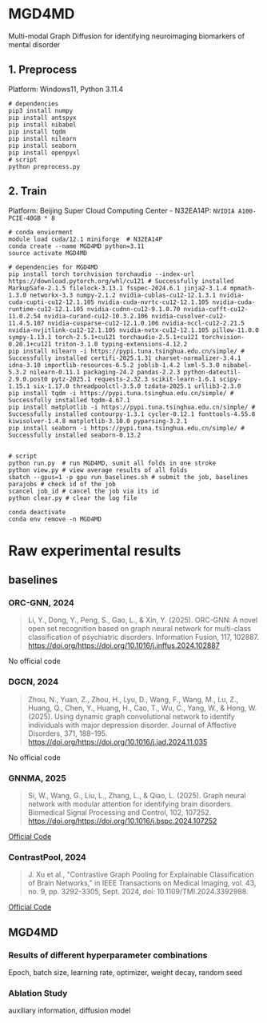 # MGD4MD
Multi-modal Graph Diffusion for identifying neuroimaging biomarkers of mental disorder

## 1. Preprocess
Platform: Windows11, Python 3.11.4

``` shell
# dependencies
pip3 install numpy
pip install antspyx
pip install nibabel
pip install tqdm
pip install nilearn
pip install seaborn
pip install openpyxl
# script
python preprocess.py
```


## 2. Train
Platform: Beijing Super Cloud Computing Center - N32EA14P: `NVIDIA A100-PCIE-40GB * 8`

``` shell
# conda enviorment
module load cuda/12.1 miniforge  # N32EA14P
conda create --name MGD4MD python=3.11
source activate MGD4MD

# dependencies for MGD4MD
pip install torch torchvision torchaudio --index-url https://download.pytorch.org/whl/cu121 # Successfully installed MarkupSafe-2.1.5 filelock-3.13.1 fsspec-2024.6.1 jinja2-3.1.4 mpmath-1.3.0 networkx-3.3 numpy-2.1.2 nvidia-cublas-cu12-12.1.3.1 nvidia-cuda-cupti-cu12-12.1.105 nvidia-cuda-nvrtc-cu12-12.1.105 nvidia-cuda-runtime-cu12-12.1.105 nvidia-cudnn-cu12-9.1.0.70 nvidia-cufft-cu12-11.0.2.54 nvidia-curand-cu12-10.3.2.106 nvidia-cusolver-cu12-11.4.5.107 nvidia-cusparse-cu12-12.1.0.106 nvidia-nccl-cu12-2.21.5 nvidia-nvjitlink-cu12-12.1.105 nvidia-nvtx-cu12-12.1.105 pillow-11.0.0 sympy-1.13.1 torch-2.5.1+cu121 torchaudio-2.5.1+cu121 torchvision-0.20.1+cu121 triton-3.1.0 typing-extensions-4.12.2
pip install nilearn -i https://pypi.tuna.tsinghua.edu.cn/simple/ # Successfully installed certifi-2025.1.31 charset-normalizer-3.4.1 idna-3.10 importlib-resources-6.5.2 joblib-1.4.2 lxml-5.3.0 nibabel-5.3.2 nilearn-0.11.1 packaging-24.2 pandas-2.2.3 python-dateutil-2.9.0.post0 pytz-2025.1 requests-2.32.3 scikit-learn-1.6.1 scipy-1.15.1 six-1.17.0 threadpoolctl-3.5.0 tzdata-2025.1 urllib3-2.3.0
pip install tqdm -i https://pypi.tuna.tsinghua.edu.cn/simple/ # Successfully installed tqdm-4.67.1
pip install matplotlib -i https://pypi.tuna.tsinghua.edu.cn/simple/ # Successfully installed contourpy-1.3.1 cycler-0.12.1 fonttools-4.55.8 kiwisolver-1.4.8 matplotlib-3.10.0 pyparsing-3.2.1
pip install seaborn -i https://pypi.tuna.tsinghua.edu.cn/simple/ # Successfully installed seaborn-0.13.2


# script
python run.py  # run MGD4MD, sumit all folds in one stroke
python view.py # view average results of all folds
sbatch --gpus=1 -p gpu run_baselines.sh # submit the job, baselines
parajobs # check id of the job
scancel job_id # cancel the job via its id
python clear.py # clear the log file

conda deactivate
conda env remove -n MGD4MD
```

# Raw experimental results
## baselines
### ORC-GNN, 2024
> Li, Y., Dong, Y., Peng, S., Gao, L., & Xin, Y. (2025). ORC-GNN: A novel open set recognition based on graph neural network for multi-class classification of psychiatric disorders. Information Fusion, 117, 102887. https://doi.org/https://doi.org/10.1016/j.inffus.2024.102887 

No official code

### DGCN, 2024
> Zhou, N., Yuan, Z., Zhou, H., Lyu, D., Wang, F., Wang, M., Lu, Z., Huang, Q., Chen, Y., Huang, H., Cao, T., Wu, C., Yang, W., & Hong, W. (2025). Using dynamic graph convolutional network to identify individuals with major depression disorder. Journal of Affective Disorders, 371, 188–195. https://doi.org/https://doi.org/10.1016/j.jad.2024.11.035

No official code

### GNNMA, 2025
> Si, W., Wang, G., Liu, L., Zhang, L., & Qiao, L. (2025). Graph neural network with modular attention for identifying brain disorders. Biomedical Signal Processing and Control, 102, 107252. https://doi.org/https://doi.org/10.1016/j.bspc.2024.107252

[Official Code](https://github.com/siwei9898/GNNMA)

### ContrastPool, 2024
> J. Xu et al., "Contrastive Graph Pooling for Explainable Classification of Brain Networks," in IEEE Transactions on Medical Imaging, vol. 43, no. 9, pp. 3292-3305, Sept. 2024, doi: 10.1109/TMI.2024.3392988.

[Official Code](https://github.com/AngusMonroe/ContrastPool)

## MGD4MD
### Results of different hyperparameter combinations
Epoch, batch size, learning rate, optimizer, weight decay, random seed 

### Ablation Study
auxiliary information, diffusion model